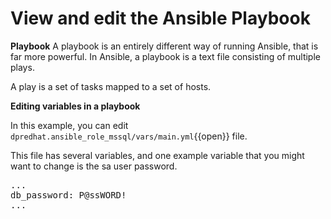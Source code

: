 # View and edit the Ansible Playbook

**Playbook**
A playbook is an entirely different way of running Ansible, that is far more powerful. In Ansible, a playbook is a text file consisting of multiple plays.

A play is a set of tasks mapped to a set of hosts.

**Editing variables in a playbook**

In this example, you can edit `dpredhat.ansible_role_mssql/vars/main.yml`{{open}} file.

This file has several variables, and one example variable that you might want to change is the sa user password.
<pre class="file">
...
db_password: P@ssWORD!
...
</pre>


